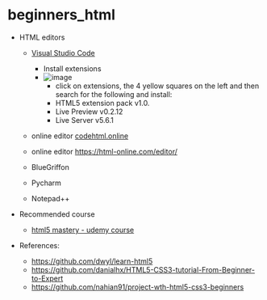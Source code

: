 # beginners_html

- HTML editors
  - [Visual Studio Code](https://code.visualstudio.com/)
    - Install  extensions 
    - ![image](https://user-images.githubusercontent.com/52529498/149624551-ef52281c-99dc-49e1-b327-21570712ffd7.png)
      - click on extensions, the 4 yellow squares on the left and then search for the following and install:
      - HTML5 extension pack v1.0. 
      - Live Preview v0.2.12
      - Live Server v5.6.1

  - online editor [codehtml.online](https://codehtml.online)
  - online editor https://html-online.com/editor/
  - BlueGriffon
  - Pycharm
  - Notepad++ 








- Recommended course
  - [html5 mastery - udemy course](https://www.udemy.com/course/html5-mastery-mobile-apps-websites/) 


- References:
  - https://github.com/dwyl/learn-html5
  - https://github.com/danialhx/HTML5-CSS3-tutorial-From-Beginner-to-Expert
  - https://github.com/nahian91/project-wth-html5-css3-beginners

